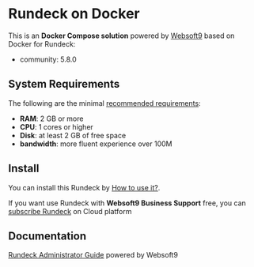 # Rundeck on Docker  

This is an **Docker Compose solution** powered by [Websoft9](https://www.websoft9.com) based on Docker for Rundeck:


 - community:  5.8.0


## System Requirements

The following are the minimal [recommended requirements](https://docs.rundeck.com/docs/administration/install/system-requirements.html):

* **RAM**: 2 GB or more
* **CPU**: 1 cores or higher
* **Disk**: at least 2 GB of free space
* **bandwidth**: more fluent experience over 100M  

## Install

You can install this Rundeck by [How to use it?](https://github.com/Websoft9/docker-library#how-to-use-it).   

If you want use Rundeck with **Websoft9 Business Support** free, you can [subscribe Rundeck](https://www.websoft9.com/apps) on Cloud platform

## Documentation

[Rundeck Administrator Guide](https://support.websoft9.com/docs/rundeck) powered by Websoft9